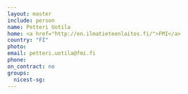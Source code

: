 ```yaml
---
layout: master
include: person
name: Petteri Uotila
home: <a href="http://en.ilmatieteenlaitos.fi/">FMI</a>
country: "FI"
photo:
email: petteri.uotila@fmi.fi
phone:
on_contract: no
groups:
  nicest-sg:
---
```

